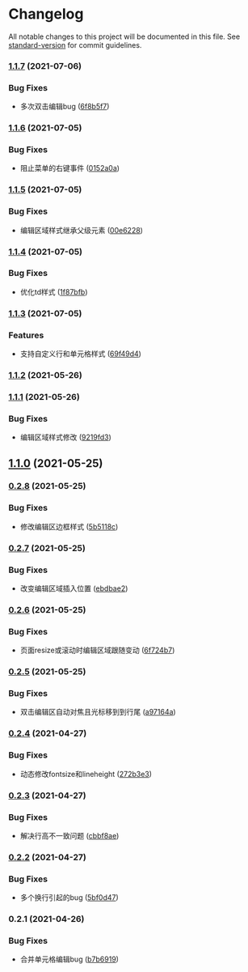 # Changelog

All notable changes to this project will be documented in this file. See [standard-version](https://github.com/conventional-changelog/standard-version) for commit guidelines.

### [1.1.7](https://github.com/WeiJin100/editable-table/compare/v1.1.6...v1.1.7) (2021-07-06)


### Bug Fixes

* 多次双击编辑bug ([6f8b5f7](https://github.com/WeiJin100/editable-table/commit/6f8b5f7457a770cf212d29bcd2ac57e1dd8a74de))

### [1.1.6](https://github.com/WeiJin100/editable-table/compare/v1.1.5...v1.1.6) (2021-07-05)


### Bug Fixes

* 阻止菜单的右键事件 ([0152a0a](https://github.com/WeiJin100/editable-table/commit/0152a0ab7717b1954406d1b97ddc67a85970c666))

### [1.1.5](https://github.com/WeiJin100/editable-table/compare/v1.1.4...v1.1.5) (2021-07-05)


### Bug Fixes

* 编辑区域样式继承父级元素 ([00e6228](https://github.com/WeiJin100/editable-table/commit/00e6228d2009527595b1d6e5f829180c162136c2))

### [1.1.4](https://github.com/WeiJin100/editable-table/compare/v1.1.3...v1.1.4) (2021-07-05)


### Bug Fixes

* 优化td样式 ([1f87bfb](https://github.com/WeiJin100/editable-table/commit/1f87bfba235e68b1310f8c8eb787983f78df65f7))

### [1.1.3](https://github.com/WeiJin100/editable-table/compare/v1.1.2...v1.1.3) (2021-07-05)


### Features

* 支持自定义行和单元格样式 ([69f49d4](https://github.com/WeiJin100/editable-table/commit/69f49d4014ff00b3d08130c4e7bf35a744543597))

### [1.1.2](https://github.com/WeiJin100/editable-table/compare/v1.1.1...v1.1.2) (2021-05-26)

### [1.1.1](https://github.com/WeiJin100/editable-table/compare/v1.1.0...v1.1.1) (2021-05-26)


### Bug Fixes

* 编辑区域样式修改 ([9219fd3](https://github.com/WeiJin100/editable-table/commit/9219fd330324103904d9fab824e4659b41f20e63))

## [1.1.0](https://github.com/WeiJin100/editable-table/compare/v0.2.8...v1.1.0) (2021-05-25)

### [0.2.8](https://github.com/WeiJin100/editable-table/compare/v0.2.7...v0.2.8) (2021-05-25)


### Bug Fixes

* 修改编辑区边框样式 ([5b5118c](https://github.com/WeiJin100/editable-table/commit/5b5118ce6a46f85145ea6b716260a6a2c629d786))

### [0.2.7](https://github.com/WeiJin100/editable-table/compare/v0.2.6...v0.2.7) (2021-05-25)


### Bug Fixes

* 改变编辑区域插入位置 ([ebdbae2](https://github.com/WeiJin100/editable-table/commit/ebdbae208425160f9e17754698d6b94fd7c81453))

### [0.2.6](https://github.com/WeiJin100/editable-table/compare/v0.2.5...v0.2.6) (2021-05-25)


### Bug Fixes

* 页面resize或滚动时编辑区域跟随变动 ([6f724b7](https://github.com/WeiJin100/editable-table/commit/6f724b7d8392aa47705afcff4cd25f9c58fecb67))

### [0.2.5](https://github.com/WeiJin100/editable-table/compare/v0.2.4...v0.2.5) (2021-05-25)


### Bug Fixes

* 双击编辑区自动对焦且光标移到到行尾 ([a97164a](https://github.com/WeiJin100/editable-table/commit/a97164a29bd269b87a12944d58444d39fa63d509))

### [0.2.4](https://github.com/WeiJin100/editable-table/compare/v0.2.3...v0.2.4) (2021-04-27)


### Bug Fixes

* 动态修改fontsize和lineheight ([272b3e3](https://github.com/WeiJin100/editable-table/commit/272b3e35909dedbb48a6131fe0f73770b207fa63))

### [0.2.3](https://github.com/WeiJin100/editable-table/compare/v0.2.2...v0.2.3) (2021-04-27)


### Bug Fixes

* 解决行高不一致问题 ([cbbf8ae](https://github.com/WeiJin100/editable-table/commit/cbbf8aec17164473a513ba66b78a13c8a7a10d2f))

### [0.2.2](https://github.com/WeiJin100/editable-table/compare/v0.2.1...v0.2.2) (2021-04-27)


### Bug Fixes

* 多个换行引起的bug ([5bf0d47](https://github.com/WeiJin100/editable-table/commit/5bf0d479c0b417fee57049bddda607bf0a6225e2))

### 0.2.1 (2021-04-26)


### Bug Fixes

* 合并单元格编辑bug ([b7b6919](https://github.com/WeiJin100/editable-table/commit/b7b69192c0d05ae9f9b1695217939e71e194bffc))
